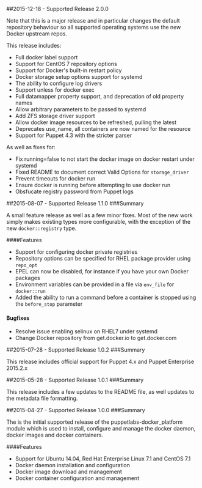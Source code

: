 ##2015-12-18 - Supported Release 2.0.0

Note that this is a major release and in particular changes the default
repository behaviour so all supported operating systems use the new
Docker upstream repos.

This release includes:

- Full docker label support
- Support for CentOS 7 repository options
- Support for Docker's built-in restart policy
- Docker storage setup options support for systemd
- The ability to configure log drivers
- Support unless for docker exec
- Full datamapper property support, and deprecation of old property
  names
- Allow arbitrary parameters to be passed to systemd
- Add ZFS storage driver support
- Allow docker image resources to be refreshed, pulling the latest
- Deprecates use_name, all containers are now named for the resource
- Support for Puppet 4.3 with the stricter parser


As well as fixes for:

- Fix running=false to not start the docker image on docker restart
  under systemd
- Fixed README to document correct Valid Options for `storage_driver`
- Prevent timeouts for docker run
- Ensure docker is running before attempting to use docker run
- Obsfucate registry password from Puppet logs


##2015-08-07 - Supported Release 1.1.0
###Summary

A small feature release as well as a few minor fixes. Most of the new
work simply makes existing types more configurable, with the exception
of the new `docker::registry` type.

####Features
- Support for configuring docker private registries
- Repository options can be specified for RHEL package provider using `repo_opt`
- EPEL can now be disabled, for instance if you have your own Docker packages
- Environment variables can be provided in a file via `env_file` for `docker::run`
- Added the ability to run a command before a container is stopped using
  the `before_stop` parameter

#### Bugfixes
- Resolve issue enabling selinux on RHEL7 under systemd
- Change Docker repository from get.docker.io to get.docker.com

##2015-07-28 - Supported Release 1.0.2
###Summary

This release includes official support for Puppet 4.x and Puppet Enterprise 2015.2.x

##2015-05-28 - Supported Release 1.0.1
###Summary

This release includes a few updates to the README file, as well updates to the metadata file formatting.

##2015-04-27 - Supported Release 1.0.0
###Summary

The is the initial supported release of the puppetlabs-docker_platform module which is used to install, configure and manage the docker daemon, docker images and docker containers.

####Features
- Support for Ubuntu 14.04, Red Hat Enterprise Linux 7.1 and CentOS 7.1
- Docker daemon installation and configuration
- Docker image download and management
- Docker container configuration and management

